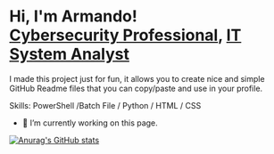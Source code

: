 <h1>Hi, I'm Armando! <br/><a href="https://github.com/LuisAlfa1">Cybersecurity Professional</a>, <a href="www.linkedin.com/in/armando-romero-6343a1200">IT System Analyst</a></h1>

I made this project just for fun, it allows you to create nice and simple GitHub Readme files that you can copy/paste and use in your profile.

Skills: PowerShell /Batch File / Python / HTML / CSS

- 🔭 I’m currently working on this page. 


[![Anurag's GitHub stats](https://github-readme-stats.vercel.app/api?username=LuisAlfa1)](https://github.com/anuraghazra/github-readme-stats)

